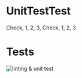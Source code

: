 # UnitTestTest
Check, 1, 2, 3, Check, 1, 2, 3

# Tests

![linting & unit test](https://github.com/ReinierZwikker/UnitTestTest/actions/workflows/pycheck.yml/badge.svg)
